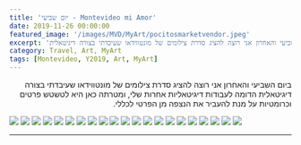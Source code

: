 ```yaml
---
title: 'יום שביעי - Montevideo mi Amor'
date: 2019-11-26 00:00:00
featured_image: '/images/MVD/MyArt/pocitosmarketvendor.jpeg'
excerpt: 'ביום השביעי והאחרון אני רוצה להציג סדרת צילומים של מונטווידאו שעיבדתי בצורה דיגיטאלית' 
category: Travel, Art, MyArt
tags: [Montevideo, Y2019, Art, MyArt]
---
```



<p dir="rtl"> 
ביום השביעי והאחרון אני רוצה להציג סדרת צילומים של מונטווידאו שעיבדתי בצורה דיגיטאלית  הדומה לעבודות דיגיטאליות אחרות שלי, ומטרתה כאן היא לטשטש פרטים וכרומטיות על מנת להעביר את הנצפה מן הפרטי לכללי. 
</p>

<div class="gallery" data-columns="2">
	<img src="/images/MVD/MyArt/pocitosmarketvendor.jpeg">
	<img src="/images/MVD/MyArt/tristan - street.jpeg">
	<img src="/images/MVD/MyArt/bus stand.jpeg">
	<img src="/images/MVD/MyArt/elederly.jpeg">
	<img src="/images/MVD/MyArt/bar closeup.jpeg">
	<img src="/images/MVD/MyArt/homecoming.jpeg">
	<img src="/images/MVD/MyArt/jose marti - street view.jpeg">
	<img src="/images/MVD/MyArt/pocitos vegetable stand.jpeg">
	<img src="/images/MVD/MyArt/pocitos cheesde stand.jpeg">
	<img src="/images/MVD/MyArt/grillman.jpeg">
	<img src="/images/MVD/MyArt/jose marti sea view.jpeg">
	<img src="/images/MVD/MyArt/Parque Rodo House entrance.jpeg">
	<img src="/images/MVD/MyArt/commercial.jpeg">
	<img src="/images/MVD/MyArt/La bandera.jpeg">
	<img src="/images/MVD/MyArt/inside bar.jpeg">
	<img src="/images/MVD/MyArt/ice cream parlor.jpeg">
	<img src="/images/MVD/MyArt/woman and dog.jpeg">
	<img src="/images/MVD/MyArt/tristan bookshop.jpeg">
	<img src="/images/MVD/MyArt/prado street art.jpeg">
	<img src="/images/MVD/MyArt/provision in prado.jpeg">
	<img src="/images/MVD/MyArt/parque rodo.jpeg">
	
		
</div>

---